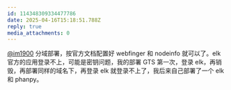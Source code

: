 ```yaml
---
id: 114348309334477786
date: 2025-04-16T15:18:51.788Z
reply: true
media_attachments: 0
---
```


[@im1900](https://mastodon.social/@im1900) 分域部署，按官方文档配置好 webfinger 和 nodeinfo 就可以了。elk 官方的应用登录不上，可能是密钥问题，我的部署 GTS 第一次，登录 elk，再销毁，再部署同样的域名下，再登录 elk 就登录不上了，我后来自己部署了一个 elk 和 phanpy。

